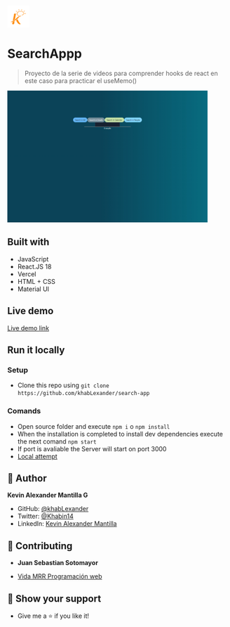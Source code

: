 <img src="./src/assets/kruger.png" height="50px">

# SearchAppp
> Proyecto de la serie de videos para comprender hooks de react en este caso para practicar el useMemo() 

<img src="./src/assets/mock.png" height="300px">


## Built with 

- JavaScript
- React.JS 18
- Vercel
- HTML + CSS
- Material UI


## Live demo

[Live demo link](https://library-app-zi7r.vercel.app/)

## Run it locally

 ### Setup

 - Clone this repo using `git clone https://github.com/khabLexander/search-app`

 ### Comands
 
 - Open source folder and execute  `npm i` o `npm install`
 - When the installation is completed to install dev dependencies execute the next comand `npm start`
 - If port is avaliable the Server will start on port 3000
 - [Local attempt](localhost:3000)



## 👤 Author

 **Kevin Alexander Mantilla G**

- GitHub: [@khabLexander](https://github.com/khabLexander)
- Twitter: [@Khabin14](https://twitter.com/Khabin14)
- LinkedIn: [Kevin Alexander Mantilla](https://www.linkedin.com/in/kevin-alexander-mantilla-3238a5213/)

## 🤝 Contributing

- **Juan Sebastian Sotomayor**

- [Vida MRR Programación web](https://www.youtube.com/watch?v=oT-feDPuJmk&t=5148s&ab_channel=VidaMRR-Programacionweb/)

## 🤲 Show your support

- Give me a ⭐ if you like it!